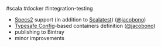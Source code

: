 #scala #docker #integration-testing

* [Specs2](https://etorreborre.github.io/specs2/) support (in addition to [Scalatest](http://scalatest.org/)) ([@jacobono](https://github.com/jacobono))
* [Typesafe Config](https://github.com/typesafehub/config)-based containers definition ([@jacobono](https://github.com/jacobono))
* publishing to Bintray
* minor improvements
